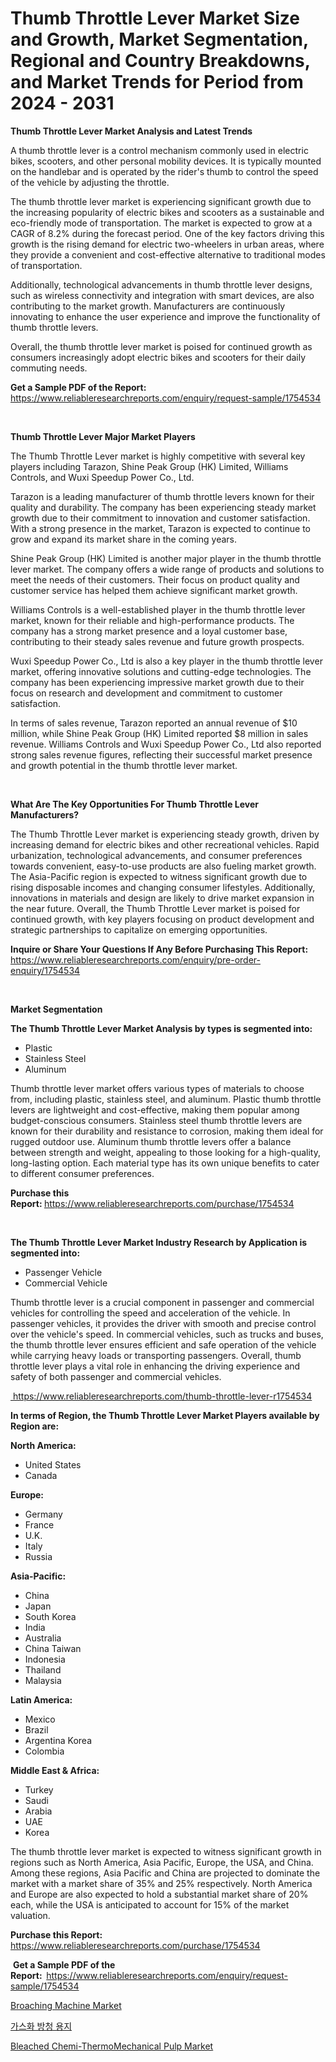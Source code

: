 <p><h1>Thumb Throttle Lever Market Size and Growth, Market Segmentation, Regional and Country Breakdowns, and Market Trends for Period from 2024 -  2031</h1></p><p><strong>Thumb Throttle Lever Market Analysis and Latest Trends</strong></p>
<p><p>A thumb throttle lever is a control mechanism commonly used in electric bikes, scooters, and other personal mobility devices. It is typically mounted on the handlebar and is operated by the rider's thumb to control the speed of the vehicle by adjusting the throttle.</p><p>The thumb throttle lever market is experiencing significant growth due to the increasing popularity of electric bikes and scooters as a sustainable and eco-friendly mode of transportation. The market is expected to grow at a CAGR of 8.2% during the forecast period. One of the key factors driving this growth is the rising demand for electric two-wheelers in urban areas, where they provide a convenient and cost-effective alternative to traditional modes of transportation.</p><p>Additionally, technological advancements in thumb throttle lever designs, such as wireless connectivity and integration with smart devices, are also contributing to the market growth. Manufacturers are continuously innovating to enhance the user experience and improve the functionality of thumb throttle levers.</p><p>Overall, the thumb throttle lever market is poised for continued growth as consumers increasingly adopt electric bikes and scooters for their daily commuting needs.</p></p>
<p><strong>Get a Sample PDF of the Report:&nbsp;</strong> <a href="https://www.reliableresearchreports.com/enquiry/request-sample/1754534">https://www.reliableresearchreports.com/enquiry/request-sample/1754534</a></p>
<p>&nbsp;</p>
<p><strong>Thumb Throttle Lever Major Market Players</strong></p>
<p><p>The Thumb Throttle Lever market is highly competitive with several key players including Tarazon, Shine Peak Group (HK) Limited, Williams Controls, and Wuxi Speedup Power Co., Ltd. </p><p>Tarazon is a leading manufacturer of thumb throttle levers known for their quality and durability. The company has been experiencing steady market growth due to their commitment to innovation and customer satisfaction. With a strong presence in the market, Tarazon is expected to continue to grow and expand its market share in the coming years. </p><p>Shine Peak Group (HK) Limited is another major player in the thumb throttle lever market. The company offers a wide range of products and solutions to meet the needs of their customers. Their focus on product quality and customer service has helped them achieve significant market growth. </p><p>Williams Controls is a well-established player in the thumb throttle lever market, known for their reliable and high-performance products. The company has a strong market presence and a loyal customer base, contributing to their steady sales revenue and future growth prospects. </p><p>Wuxi Speedup Power Co., Ltd is also a key player in the thumb throttle lever market, offering innovative solutions and cutting-edge technologies. The company has been experiencing impressive market growth due to their focus on research and development and commitment to customer satisfaction. </p><p>In terms of sales revenue, Tarazon reported an annual revenue of $10 million, while Shine Peak Group (HK) Limited reported $8 million in sales revenue. Williams Controls and Wuxi Speedup Power Co., Ltd also reported strong sales revenue figures, reflecting their successful market presence and growth potential in the thumb throttle lever market.</p></p>
<p>&nbsp;</p>
<p><strong>What Are The Key Opportunities For Thumb Throttle Lever Manufacturers?</strong></p>
<p><p>The Thumb Throttle Lever market is experiencing steady growth, driven by increasing demand for electric bikes and other recreational vehicles. Rapid urbanization, technological advancements, and consumer preferences towards convenient, easy-to-use products are also fueling market growth. The Asia-Pacific region is expected to witness significant growth due to rising disposable incomes and changing consumer lifestyles. Additionally, innovations in materials and design are likely to drive market expansion in the near future. Overall, the Thumb Throttle Lever market is poised for continued growth, with key players focusing on product development and strategic partnerships to capitalize on emerging opportunities.</p></p>
<p><strong>Inquire or Share Your Questions If Any Before Purchasing This Report:</strong> <a href="https://www.reliableresearchreports.com/enquiry/pre-order-enquiry/1754534">https://www.reliableresearchreports.com/enquiry/pre-order-enquiry/1754534</a></p>
<p>&nbsp;</p>
<p><strong>Market Segmentation</strong></p>
<p><strong>The Thumb Throttle Lever Market Analysis by types is segmented into:</strong></p>
<p><ul><li>Plastic</li><li>Stainless Steel</li><li>Aluminum</li></ul></p>
<p><p>Thumb throttle lever market offers various types of materials to choose from, including plastic, stainless steel, and aluminum. Plastic thumb throttle levers are lightweight and cost-effective, making them popular among budget-conscious consumers. Stainless steel thumb throttle levers are known for their durability and resistance to corrosion, making them ideal for rugged outdoor use. Aluminum thumb throttle levers offer a balance between strength and weight, appealing to those looking for a high-quality, long-lasting option. Each material type has its own unique benefits to cater to different consumer preferences.</p></p>
<p><strong>Purchase this Report:&nbsp;</strong><a href="https://www.reliableresearchreports.com/purchase/1754534">https://www.reliableresearchreports.com/purchase/1754534</a></p>
<p>&nbsp;</p>
<p><strong>The Thumb Throttle Lever Market Industry Research by Application is segmented into:</strong></p>
<p><ul><li>Passenger Vehicle</li><li>Commercial Vehicle</li></ul></p>
<p><p>Thumb throttle lever is a crucial component in passenger and commercial vehicles for controlling the speed and acceleration of the vehicle. In passenger vehicles, it provides the driver with smooth and precise control over the vehicle's speed. In commercial vehicles, such as trucks and buses, the thumb throttle lever ensures efficient and safe operation of the vehicle while carrying heavy loads or transporting passengers. Overall, thumb throttle lever plays a vital role in enhancing the driving experience and safety of both passenger and commercial vehicles.</p></p>
<p><a href="https://www.reliableresearchreports.com/thumb-throttle-lever-r1754534">&nbsp;https://www.reliableresearchreports.com/thumb-throttle-lever-r1754534</a></p>
<p><strong>In terms of Region, the Thumb Throttle Lever Market Players available by Region are:</strong></p>
<p>
    <p> <strong> North America: </strong>
        <ul>
            <li>United States</li>
            <li>Canada</li>
        </ul>
        </p> 
    <p> <strong> Europe: </strong>
        <ul>
            <li>Germany</li>
            <li>France</li>
            <li>U.K.</li>
            <li>Italy</li>
            <li>Russia</li>
        </ul>
        </p> 
    <p> <strong> Asia-Pacific: </strong>
        <ul>
            <li>China</li>
            <li>Japan</li>
            <li>South Korea</li>
            <li>India</li>
            <li>Australia</li>
            <li>China Taiwan</li>
            <li>Indonesia</li>
            <li>Thailand</li>
            <li>Malaysia</li>
        </ul>
        </p> 
    <p> <strong> Latin America: </strong>
        <ul>
            <li>Mexico</li>
            <li>Brazil</li>
            <li>Argentina Korea</li>
            <li>Colombia</li>
        </ul>
        </p> 
    <p> <strong> Middle East & Africa: </strong>
        <ul>
            <li>Turkey</li>
            <li>Saudi</li>
            <li>Arabia</li>
            <li>UAE</li>
            <li>Korea</li>
        </ul>
    </p>
    </p>
<p><p>The thumb throttle lever market is expected to witness significant growth in regions such as North America, Asia Pacific, Europe, the USA, and China. Among these regions, Asia Pacific and China are projected to dominate the market with a market share of 35% and 25% respectively. North America and Europe are also expected to hold a substantial market share of 20% each, while the USA is anticipated to account for 15% of the market valuation.</p></p>
<p><strong>Purchase this Report: </strong><a href="https://www.reliableresearchreports.com/purchase/1754534">https://www.reliableresearchreports.com/purchase/1754534</a></p>
<p>&nbsp;<strong>Get a Sample PDF of the Report:&nbsp;&nbsp;</strong><a href="https://www.reliableresearchreports.com/enquiry/request-sample/1754534">https://www.reliableresearchreports.com/enquiry/request-sample/1754534</a></p>
<p><strong></strong></p>
<p><p><a href="https://github.com/brentleyjimmiealvaradoz4l1rea/Market-Research-Report-List-3/blob/main/broaching-machine-market.md">Broaching Machine Market</a></p><p><a href="https://github.com/muchswr/Market-Research-Report-List-1/blob/main/6791775113409.md">가스화 방청 용지</a></p><p><a href="https://github.com/Angelnienowdseej3e45z3p8c/Market-Research-Report-List-2/blob/main/bleached-chemi-thermomechanical-pulp-market.md">Bleached Chemi-ThermoMechanical Pulp Market</a></p></p>